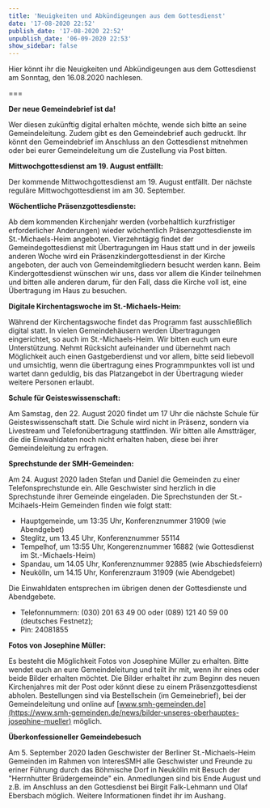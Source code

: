 ```yaml
---
title: 'Neuigkeiten und Abkündigeungen aus dem Gottesdienst'
date: '17-08-2020 22:52'
publish_date: '17-08-2020 22:52'
unpublish_date: '06-09-2020 22:53'
show_sidebar: false
---
```


Hier könnt ihr die Neuigkeiten und Abkündigeungen aus dem Gottesdienst am Sonntag, den 16.08.2020 nachlesen.

===

**Der neue Gemeindebrief ist da!**

Wer diesen zukünftig digital erhalten möchte, wende sich bitte an seine Gemeindeleitung. Zudem gibt es den Gemeindebrief auch gedruckt. Ihr könnt den Gemeindebrief im Anschluss an den Gottesdienst mitnehmen oder bei eurer Gemeindeleitung um die Zustellung via Post bitten.

**Mittwochgottesdienst am 19. August entfällt:**

Der kommende Mittwochgottesdienst am 19. August entfällt. Der nächste reguläre Mittwochgottesdienst im am 30. September.

**Wöchentliche Präsenzgottesdienste:**

Ab dem kommenden Kirchenjahr werden (vorbehaltlich kurzfristiger erforderlicher Anderungen) wieder wöchentlich Präsenzgottesdienste im St.-Michaels-Heim angeboten. Vierzehntägig findet der Gemeindegottesdienst mit Übertragungen im Haus statt und in der jeweils anderen Woche wird ein Präsenzkindergottesdienst in der Kirche
angeboten, der auch von Gemeindemitgliedern besucht werden kann. Beim Kindergottesdienst wünschen wir uns, dass vor allem die Kinder teilnehmen und bitten alle anderen darum, für den Fall, dass die Kirche voll ist, eine Übertragung im Haus zu besuchen.

**Digitale Kirchentagswoche im St.-Michaels-Heim:**

Während der Kirchentagswoche findet das Programm fast ausschließlich digital statt. In vielen Gemeindehäusern werden Übertragungen eingerichtet, so auch im St.-Michaels-Heim. Wir bitten euch um eure Unterstützung. Nehmt Rücksicht aufeinander und übernehmt nach Möglichkeit auch einen Gastgeberdienst und vor allem, bitte seid liebevoll und umsichtig, wenn die übertragung eines Programmpunktes voll ist und wartet dann geduldig, bis das Platzangebot in der Übertragung wieder weitere Personen erlaubt.

**Schule für Geisteswissenschaft:**

Am Samstag, den 22. August 2020 findet um 17 Uhr die nächste Schule für Geisteswissenschaft statt. Die Schule wird nicht in Präsenz, sondern via Livestream und Telefonübertragung stattfinden. Wir bitten alle Amstträger, die die Einwahldaten noch nicht erhalten haben, diese bei ihrer Gemeindeleitung zu erfragen. 

**Sprechstunde der SMH-Gemeinden:**

Am 24. August 2020 laden Stefan und Daniel die Gemeinden zu einer Telefonsprechstunde ein. Alle Geschwister sind herzlich in die Sprechstunde ihrer Gemeinde eingeladen. Die Sprechstunden der St.-Mcihaels-Heim Gemeinden finden wie folgt statt:

* Hauptgemeinde, um 13:35 Uhr, Konferenznummer 31909 (wie Abendgebet)
* Steglitz, um 13.45 Uhr, Konferenznummer 55114
* Tempelhof, um 13:55 Uhr, Kongerenznummer 16882 (wie Gottesdienst im St.-Michaels-Heim)
* Spandau, um 14.05 Uhr, Konferenznummer 92885 (wie Abschiedsfeiern)
* Neukölln, um 14.15 Uhr, Konferenzraum 31909 (wie Abendgebet)

Die Einwahldaten entsprechen im übrigen denen der Gottesdienste und Abendgebete. 
* Telefonnummern: (030) 201 63 49 00 oder (089) 121 40 59 00 (deutsches Festnetz); 
* Pin: 24081855

**Fotos von Josephine Müller:**

Es besteht die Möglichkeit Fotos von Josephine Müller zu erhalten. Bitte wendet euch an eure Gemeindeleitung und teilt ihr mit, wenn ihr eines oder beide Bilder erhalten möchtet. Die Bilder erhaltet ihr zum Beginn des neuen Kirchenjahres mit der Post oder könnt diese zu einem Präsenzgottesdienst abholen. Bestellungen sind via Bestellschein (im Gemeinebrief), bei der Gemeindeleitung und online auf [www.smh-gemeinden.de](https://www.smh-gemeinden.de/news/bilder-unseres-oberhauptes-josephine-mueller) möglich. 

**Überkonfessioneller Gemeindebesuch**

Am 5. September 2020 laden Geschwister der Berliner St.-Michaels-Heim Gemeinden im Rahmen von InteresSMH alle Geschwister und Freunde zu eriner Führung durch das Böhmische Dorf in Neukölln mit Besuch der "Herrnhutter Brüdergemeinde" ein. Anmedlungen sind bis Ende August und z.B. im Anschluss an den Gottesdienst bei Birgit Falk-Lehmann und Olaf Ebersbach möglich. Weitere Informationen findet ihr im Aushang.